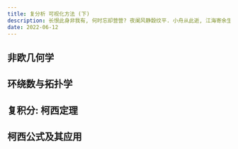 ```yaml
---
title: 复分析 可视化方法 (下)
description: 长恨此身非我有, 何时忘却营营? 夜阑风静縠纹平. 小舟从此逝, 江海寄余生.
date: 2022-06-12
---
```


## 非欧几何学

## 环绕数与拓扑学

## 复积分: 柯西定理

## 柯西公式及其应用
